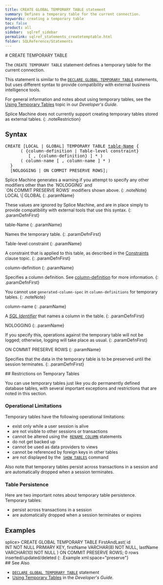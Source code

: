 ```yaml
---
title: CREATE GLOBAL TEMPORARY TABLE statement
summary: Defines a temporary table for the current connection.
keywords: creating a temporary table
toc: false
product: all
sidebar:  sqlref_sidebar
permalink: sqlref_statements_createtemptable.html
folder: SQLReference/Statements
---
```

<section>
<div class="TopicContent" data-swiftype-index="true" markdown="1">
# CREATE TEMPORARY TABLE

The `CREATE TEMPORARY TABLE` statement defines a temporary table for the
current connection.

This statement is similar to the
[`DECLARE GLOBAL TEMPORARY TABLE`](sqlref_statements_globaltemptable.html) statements,
but uses different syntax to provide compatibility with external
business intelligence tools.

For general information and notes about using temporary tables, see the
[Using Temporary Tables](developers_fundamentals_temptables.html) topic
in our *Developer's Guide*.

Splice Machine does not currently support creating temporary tables
stored as external tables.
{: .noteRestriction}

## Syntax

<div class="fcnWrapperWide"><pre class="FcnSyntax">
CREATE [LOCAL | GLOBAL] TEMPORARY TABLE <a href="sqlref_identifiers_types.html#TableName">table-Name</a> {
      ( {column-definition | Table-level constraint}
         [ , {column-definition} ] * )
      ( column-name [ , column-name ] * )
  }
  [NOLOGGING | ON COMMIT PRESERVE ROWS];</pre>

</div>
Splice Machine generates a warning if you attempt to specify any other
modifiers other than the `NOLOGGING` and
`ON COMMIT PRESERVE ROWS` modifiers shown above.
{: .noteNote}

<div class="paramList" markdown="1">
LOCAL  \|  GLOBAL
{: .paramName}

These values are ignored by Splice Machine, and are in place simply to
provide compatibility with external tools that use this syntax.
{: .paramDefnFirst}

table-Name
{: .paramName}

Names the temporary table.
{: .paramDefnFirst}

Table-level constraint
{: .paramName}

A constraint that is applied to this table, as described in the
[Constraints](sqlref_clauses_constraint.html#TableConstraint) clause
topic.
{: .paramDefnFirst}

column-definition
{: .paramName}

Specifies a column definition. See
[column-definition](sqlref_statements_columndef.html) for more
information.
{: .paramDefnFirst}

You cannot use `generated-column-spec` in `column-definitions` for
temporary tables.
{: .noteNote}

column-name
{: .paramName}

A *[SQL Identifier](sqlref_identifiers_intro.html)* that names a column
in the table.
{: .paramDefnFirst}

NOLOGGING
{: .paramName}

If you specify this, operations against the temporary table will not be
logged; otherwise, logging will take place as usual.
{: .paramDefnFirst}

ON COMMIT PRESERVE ROWS
{: .paramName}

Specifies that the data in the temporary table is to be preserved until
the session terminates.
{: .paramDefnFirst}

</div>
## Restrictions on Temporary Tables

You can use temporary tables just like you do permanently defined
database tables, with several important exceptions and restrictions that
are noted in this section.

### Operational Limitations

Temporary tables have the following operational limitations:

* exist only while a user session is alive
* are not visible to other sessions or transactions
* cannot be altered using the
 &nbsp;[`RENAME COLUMN`](sqlref_statements_renamecolumn.html) statements
* do not get backed up
* cannot be used as data providers to views
* cannot be referenced by foreign keys in other tables
* are not displayed by the &nbsp;[`SHOW
  TABLES`](cmdlineref_showtables.html) command

Also note that temporary tables persist across transactions in a session
and are automatically dropped when a session terminates.

### Table Persistence

Here are two important notes about temporary table persistence.
Temporary tables:

* persist across transactions in a session
* are automatically dropped when a session terminates or expires

## Examples

<div class="preWrapper" markdown="1">
    splice> CREATE GLOBAL TEMPORARY TABLE FirstAndLast(
          id INT NOT NULL PRIMARY KEY,
          firstName VARCHAR(8) NOT NULL,
          lastName VARCHAR(10) NOT NULL )
       ON COMMIT PRESERVE ROWS;
    0 rows inserted/updated/deleted
{: .Example xml:space="preserve"}

</div>
## See Also

* [`DECLARE GLOBAL TEMPORARY TABLE`](sqlref_statements_globaltemptable.html) statement
* [Using Temporary Tables](developers_fundamentals_temptables.html) in
  the *Developer's Guide*.

</div>
</section>
